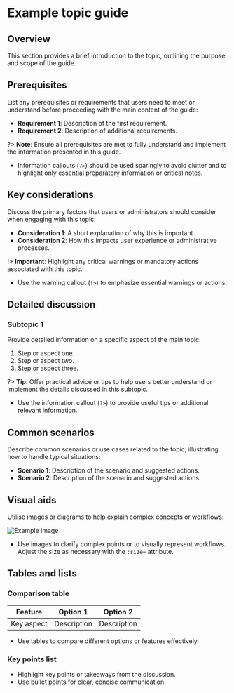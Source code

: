 # Example topic guide

## Overview

This section provides a brief introduction to the topic, outlining the purpose and scope of the guide.

## Prerequisites

List any prerequisites or requirements that users need to meet or understand before proceeding with the main content of the guide:

- **Requirement 1**: Description of the first requirement.
- **Requirement 2**: Description of additional requirements.

?> **Note**: Ensure all prerequisites are met to fully understand and implement the information presented in this guide.
   - Information callouts (`?>`) should be used sparingly to avoid clutter and to highlight only essential preparatory information or critical notes.


## Key considerations

Discuss the primary factors that users or administrators should consider when engaging with this topic:

- **Consideration 1**: A short explanation of why this is important.
- **Consideration 2**: How this impacts user experience or administrative processes.

!> **Important**: Highlight any critical warnings or mandatory actions associated with this topic.
   - Use the warning callout (`!>`) to emphasize essential warnings or actions.

## Detailed discussion

### Subtopic 1

Provide detailed information on a specific aspect of the main topic:

1. Step or aspect one.
2. Step or aspect two.
3. Step or aspect three.

?> **Tip**: Offer practical advice or tips to help users better understand or implement the details discussed in this subtopic.
   - Use the information callout (`?>`) to provide useful tips or additional relevant information.

## Common scenarios

Describe common scenarios or use cases related to the topic, illustrating how to handle typical situations:

- **Scenario 1**: Description of the scenario and suggested actions.
- **Scenario 2**: Description of the scenario and suggested actions.


## Visual aids

Utilise images or diagrams to help explain complex concepts or workflows:

![Example image](https://example.com/image.png ":size=50%")
- Use images to clarify complex points or to visually represent workflows. Adjust the size as necessary with the `:size=` attribute.

## Tables and lists

### Comparison table

| Feature        | Option 1       | Option 2       |
|----------------|----------------|----------------|
| Key aspect     | Description    | Description    |

- Use tables to compare different options or features effectively.

### Key points list

- Highlight key points or takeaways from the discussion.
- Use bullet points for clear, concise communication.

